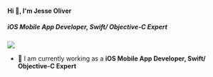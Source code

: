 #### Hi 👋, I'm Jesse Oliver
##### **iOS Mobile App Developer, Swift/ Objective-C Expert**

[![](https://visitcount.itsvg.in/api?id=Developerarif2&icon=0&color=9)](https://visitcount.itsvg.in)

- 🔭 I am currently working as a **iOS Mobile App Developer, Swift/ Objective-C Expert**
